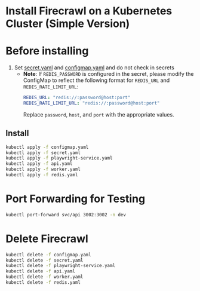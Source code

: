# Install Firecrawl on a Kubernetes Cluster (Simple Version)
# Before installing
1. Set [secret.yaml](secret.yaml) and [configmap.yaml](configmap.yaml) and do not check in secrets
   - **Note**: If `REDIS_PASSWORD` is configured in the secret, please modify the ConfigMap to reflect the following format for `REDIS_URL` and `REDIS_RATE_LIMIT_URL`:
     ```yaml
     REDIS_URL: "redis://:password@host:port"
     REDIS_RATE_LIMIT_URL: "redis://:password@host:port"
     ```
     Replace `password`, `host`, and `port` with the appropriate values.

## Install
```bash
kubectl apply -f configmap.yaml
kubectl apply -f secret.yaml
kubectl apply -f playwright-service.yaml
kubectl apply -f api.yaml
kubectl apply -f worker.yaml
kubectl apply -f redis.yaml
```


# Port Forwarding for Testing
```bash
kubectl port-forward svc/api 3002:3002 -n dev
```

# Delete Firecrawl
```bash
kubectl delete -f configmap.yaml
kubectl delete -f secret.yaml
kubectl delete -f playwright-service.yaml
kubectl delete -f api.yaml
kubectl delete -f worker.yaml
kubectl delete -f redis.yaml
```
